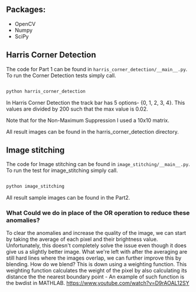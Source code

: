 ## Packages:

- OpenCV
- Numpy
- SciPy

## Harris Corner Detection

The code for Part 1 can be found in `harris_corner_detection/__main__.py`. To run the Corner Detection tests simply call.

```sh

python harris_corner_detection

```

In Harris Corner Detection the track bar has 5 options- {0, 1, 2, 3, 4}. This values are divided by 200 such that the max value is 0.02.

Note that for the Non-Maximum Suppression I used a 10x10 matrix.

All result images can be found in the harris_corner_detection directory.

## Image stitching

The code for Image stitching can be found in `image_stitching/__main__.py`. To run the test for image_stitching simply call.

```sh

python image_stitching

```

All result sample images can be found in the Part2.

### What Could we do in place of the OR operation to reduce these anomalies?

To clear the anomalies and increase the quality of the image, we can start by taking the average of each pixel and their brightness value. Unfortunately, this doesn't completely solve the issue even though it does give us a slightly better image. What we're left with after the averaging are still hard lines where the images overlap, we can further improve this by blending. How do we blend? This is down using a weighting function. This weighting function calculates the weight of the pixel by also calculating its distance the the nearest boundary point - An example of such function is the bwdist in MATHLAB. https://www.youtube.com/watch?v=D9rAOAL12SY
